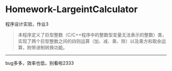# Homework-LargeintCalculator

程序设计实验，作业3
> 本程序定义了巨型整数（C/C++程序中的整数型变量无法表示的整数）类，实现了两个巨型整数之间的四则运算（加、减、乘、除）以及乘方和取余运算，附带进制转换功能。

---

bug多多，效率也低，别看啦2333
